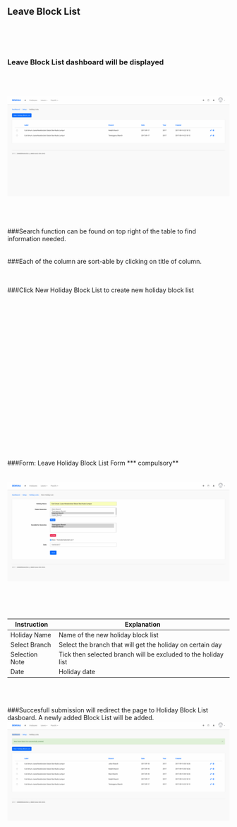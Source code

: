 ## Leave Block List
<br/><br/><br/>
### Leave Block List dashboard will be displayed
<br/><br/><br/>
![LeavePolicy Dashboard](/Images/Leave/Leave_BlockList_dashboard.png)
<br/><br/><br/><br/><br/>
###Search function can be found on top right of the table to find information needed.
<br/><br/><br/>
###Each of the column are sort-able by clicking on title of column.
<br/><br/><br/>


###Click New Holiday Block List to create new holiday block list
<br/><br/><br/><br/><br/><br/><br/><br/><br/><br/><br/><br/><br/><br/><br/>
<br/><br/><br/><br/><br/><br/><br/><br/>
###Form: Leave Holiday Block List Form *** compulsory**
<br/><br/><br/>
![LeavePolicy Dashboard](/Images/Leave/Leave_BlockLeave_createholiday.png)
<br/><br/><br/><br/><br/>

| Instruction  | Explanation |
| ------------- | ------------- |
| Holiday Name | Name of the new holiday block list |
| Select Branch | Select the branch that will get the holiday on certain day |
| Selection Note | Tick then selected branch will be excluded to the holiday list |
| Date | Holiday date |

<br/><br/><br/>
###Succesfull submission will redirect the page to Holiday Block List dasboard. A newly added Block List will be added.
![Success Leave Policy Details](/Images/Leave/Leave_BlockList_create.png)



